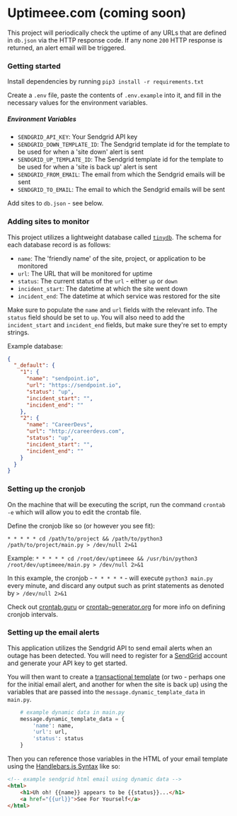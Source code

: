 # Uptimeee.com (coming soon)

This project will periodically check the uptime of any URLs that are defined in `db.json` via the HTTP response code. If any none `200` HTTP response is returned, an alert email will be triggered.

### Getting started
Install dependencies by running `pip3 install -r requirements.txt`

Create a `.env` file, paste the contents of `.env.example` into it, and fill in the necessary values for the environment variables.

##### Environment Variables
- `SENDGRID_API_KEY`: Your Sendgrid API key
- `SENDGRID_DOWN_TEMPLATE_ID`: The Sendgrid template id for the template to be used for when a 'site down' alert is sent
- `SENDGRID_UP_TEMPLATE_ID`: The Sendgrid template id for the template to be used for when a 'site is back up' alert is sent
- `SENDGRID_FROM_EMAIL`: The email from which the Sendgrid emails will be sent
- `SENDGRID_TO_EMAIL`: The email to which the Sendgrid emails will be sent


Add sites to `db.json` - see below.

### Adding sites to monitor
This project utilizes a lightweight database called [`tinydb`](https://tinydb.readthedocs.io/en/latest/). The schema for each database record is as follows:
- `name`: The 'friendly name' of the site, project, or application to be monitored
- `url`: The URL that will be monitored for uptime
- `status`: The current status of the `url` - either `up` or `down`
- `incident_start`: The datetime at which the site went down
- `incident_end`: The datetime at which service was restored for the site

Make sure to populate the `name` and `url` fields with the relevant info.  The `status` field should be set to `up`. You will also need to add the `incident_start` and `incident_end` fields, but make sure they're set to empty strings.

Example database:

```json
{
  "_default": {
    "1": {
      "name": "sendpoint.io",
      "url": "https://sendpoint.io",
      "status": "up",
      "incident_start": "",
      "incident_end": ""
    },
    "2": {
      "name": "CareerDevs",
      "url": "http://careerdevs.com",
      "status": "up",
      "incident_start": "",
      "incident_end": ""
    }
  }
}
```

### Setting up the cronjob
On the machine that will be executing the script, run the command `crontab -e` which will allow you to edit the crontab file. 

Define the cronjob like so (or however you see fit):

`* * * * * cd /path/to/project && /path/to/python3 /path/to/project/main.py > /dev/null 2>&1`

Example:
`* * * * * cd /root/dev/uptimeee && /usr/bin/python3 /root/dev/uptimeee/main.py > /dev/null 2>&1`

In this example, the cronjob - `* * * * *` - will execute `python3 main.py` every minute, and discard any output such as print statements as denoted by `> /dev/null 2>&1` 

Check out [crontab.guru](https://crontab.guru/#*_*_*_*_*) or [crontab-generator.org](https://crontab-generator.org/) for more info on defining cronjob intervals.


### Setting up the email alerts
This application utilizes the Sendgrid API to send email alerts when an outage has been detected. You will need to register for a [SendGrid](https://sendgrid.com) account and generate your API key to get started. 

You will then want to create a [transactional template](https://sendgrid.com/docs/ui/sending-email/how-to-send-an-email-with-dynamic-transactional-templates/) (or two - perhaps one for the initial email alert, and another for when the site is back up) using the variables that are passed into the `message.dynamic_template_data` in `main.py`.
```python
    # example dynamic data in main.py
    message.dynamic_template_data = {
        'name': name,
        'url': url,
        'status': status
    }
```

Then you can reference those variables in the HTML of your email template using the [Handlebars.js Syntax](https://handlebarsjs.com/guide/#what-is-handlebars) like so:

```html
<!-- example sendgrid html email using dynamic data -->
<html>
    <h1>Uh oh! {{name}} appears to be {{status}}...</h1>
    <a href="{{url}}">See For Yourself</a>
</html>

```
